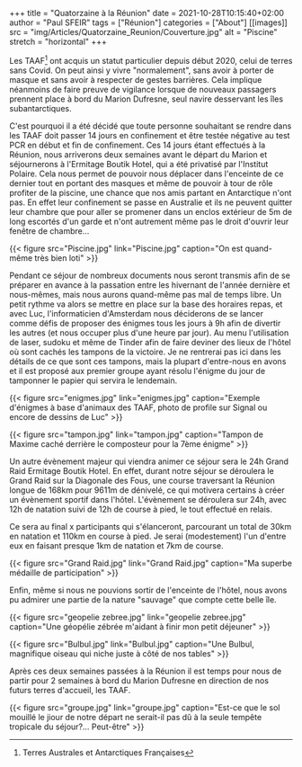 +++
title = "Quatorzaine à la Réunion"
date = 2021-10-28T10:15:40+02:00
author = "Paul SFEIR"
tags = ["Réunion"]
categories = ["About"]
[[images]]
  src = "img/Articles/Quatorzaine_Reunion/Couverture.jpg"
  alt = "Piscine"
  stretch = "horizontal"
+++

Les TAAF[^1] ont acquis un statut particulier depuis début 2020, celui de terres sans Covid. On peut ainsi y vivre "normalement", sans avoir à porter de masque et sans avoir à respecter de gestes barrières. Cela implique néanmoins de faire preuve de vigilance lorsque de nouveaux passagers prennent place à bord du Marion Dufresne, seul navire desservant les îles subantarctiques.

C'est pourquoi il a été décidé que toute personne souhaitant se rendre dans les TAAF doit passer 14 jours en confinement et être testée négative au test PCR en début et fin de confinement.
Ces 14 jours étant effectués à la Réunion, nous arriverons deux semaines avant le départ du Marion et séjournerons à l'Ermitage Boutik Hotel, qui a été privatisé par l'Institut Polaire. Cela nous permet de pouvoir nous déplacer dans l'enceinte de ce dernier tout en portant des masques et même de pouvoir à tour de rôle profiter de la piscine, une chance que nos amis partant en Antarctique n'ont pas. En effet leur confinement se passe en Australie et ils ne peuvent quitter leur chambre que pour aller se promener dans un enclos extérieur de 5m de long escortés d'un garde et n'ont autrement même pas le droit d'ouvrir leur fenêtre de chambre...


{{< figure src="Piscine.jpg" link="Piscine.jpg" caption="On est quand-même très bien loti" >}}


Pendant ce séjour de nombreux documents nous seront transmis afin de se préparer en avance à la passation entre les hivernant de l'année dernière et nous-mêmes, mais nous aurons quand-même pas mal de temps libre. 
Un petit rythme va alors se mettre en place sur la base des horaires repas, et avec Luc, l'informaticien d'Amsterdam nous déciderons de se lancer comme défis de proposer des énigmes tous les jours à 9h afin de divertir les autres (et nous occuper plus d'une heure par jour).
Au menu l'utilisation de laser, sudoku et même de Tinder afin de faire deviner des lieux de l'hôtel où sont cachés les tampons de la victoire. 
Je ne rentrerai pas ici dans les détails de ce que sont ces tampons, mais la plupart d'entre-nous en avons et il est proposé aux premier groupe ayant résolu l'énigme du jour de tamponner le papier qui servira le lendemain.


{{< figure src="enigmes.jpg" link="enigmes.jpg" caption="Exemple d'énigmes à base d'animaux des TAAF, photo de profile sur Signal ou encore de dessins de Luc" >}}


{{< figure src="tampon.jpg" link="tampon.jpg" caption="Tampon de Maxime caché derrière le composteur pour la 7ème énigme" >}}


Un autre évènement majeur qui viendra animer ce séjour sera le 24h Grand Raid Ermitage Boutik Hotel. En effet, durant notre séjour se déroulera le Grand Raid sur la Diagonale des Fous, une course traversant la Réunion longue de 168km pour 9611m de dénivelé, ce qui motivera certains à créer un évènement sportif dans l'hôtel.
L'évènement se déroulera sur 24h, avec 12h de natation suivi de 12h de course à pied, le tout effectué en relais.

Ce sera au final x participants qui s'élanceront, parcourant un total de 30km en natation et 110km en course à pied.
Je serai (modestement) l'un d'entre eux en faisant presque 1km de natation et 7km de course.


{{< figure src="Grand Raid.jpg" link="Grand Raid.jpg" caption="Ma superbe médaille de participation" >}}


Enfin, même si nous ne pouvions sortir de l'enceinte de l'hôtel, nous avons pu admirer une partie de la nature "sauvage" que compte cette belle île.

{{< figure src="geopelie zebree.jpg" link="geopelie zebree.jpg" caption="Une géopélie zébrée m'aidant à finir mon petit déjeuner" >}}


{{< figure src="Bulbul.jpg" link="Bulbul.jpg" caption="Une Bulbul, magnifique oiseau qui niche juste à côté de nos tables" >}}

Après ces deux semaines passées à la Réunion il est temps pour nous de partir pour 2 semaines à bord du Marion Dufresne en direction de nos futurs terres d'accueil, les TAAF.


{{< figure src="groupe.jpg" link="groupe.jpg" caption="Est-ce que le sol mouillé le jiour de notre départ ne serait-il pas dû à la seule tempête tropicale du séjour?... Peut-être" >}}


[^1]:Terres Australes et Antarctiques Françaises

